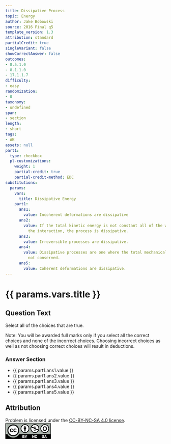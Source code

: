 ```yaml
---
title: Dissipative Process
topic: Energy
author: Jake Bobowski
source: 2016 Final q5
template_version: 1.3
attribution: standard
partialCredit: true
singleVariant: false
showCorrectAnswer: false
outcomes:
- 8.5.1.0
- 8.1.1.0
- 17.1.1.7
difficulty:
- easy
randomization:
- 0
taxonomy:
- undefined
span:
- section
length:
- short
tags:
- AK
assets: null
part1:
  type: checkbox
  pl-customizations:
    weight: 1
    partial-credit: true
    partial-credit-method: EDC
substitutions:
  params:
    vars:
      title: Dissipative Energy
    part1:
      ans1:
        value: Incoherent deformations are dissipative
      ans2:
        value: If the total kinetic energy is not constant all of the way through
          the interaction, the process is dissipative.
      ans3:
        value: Irreversible processes are dissipative.
      ans4:
        value: Dissipative processes are one where the total mechanical energy is
          not conserved.
      ans5:
        value: Coherent deformations are dissipative.
---
```

# {{ params.vars.title }}

## Question Text

Select all of the choices that are true.

Note: You will be awarded full marks only if you select all the correct choices and none of the incorrect choices. Choosing incorrect choices as well as not choosing correct choices will result in deductions.

### Answer Section

- {{ params.part1.ans1.value }}
- {{ params.part1.ans2.value }}
- {{ params.part1.ans3.value }}
- {{ params.part1.ans4.value }}
- {{ params.part1.ans5.value }}

## Attribution

Problem is licensed under the [CC-BY-NC-SA 4.0 license](https://creativecommons.org/licenses/by-nc-sa/4.0/).<br> ![The Creative Commons 4.0 license requiring attribution-BY, non-commercial-NC, and share-alike-SA license.](https://raw.githubusercontent.com/firasm/bits/master/by-nc-sa.png)